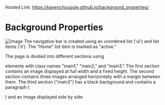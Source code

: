 Hosted Link: https://kaverichougule.github.io/background_properties/

# Background Properties

![image](https://github.com/kaverichougule/background_properties/assets/101037685/8fa6d8eb-4987-45d6-a0b0-23f0dedb495d)
The navigation bar is created using an unordered list ('ul') and list items ('li'). The "Home" list item is marked as "active."

The page is divided into different sections using <div> elements with class names "main1," "main2," and "main3."
The first section contains an image displayed at full width and a fixed height.
The second section contains three images arranged horizontally with a margin between them.
The third section ("main3") has a black background and contains a paragraph (<p>) and an image displayed side by side.
